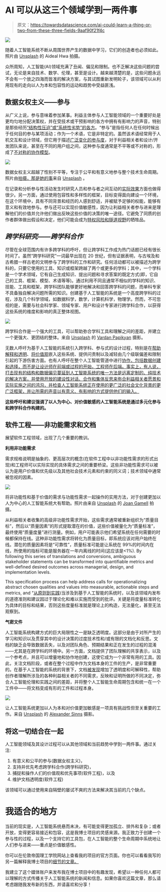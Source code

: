 # AI 可以从这三个领域学到一两件事

> 原文：<https://towardsdatascience.com/ai-could-learn-a-thing-or-two-from-these-three-fields-9aaf90f21f4c>

![](img/5912b5f1dad7086b1f7de82124e56997.png)

随着人工智能系统不断从周围世界产生的数据中学习，它们的创造者也必须如此。照片由 [Unsplash](http://unsplash.com) 的 Aideal Hwa 拍摄。

众所周知，人工智能(AI)领域充满了丑闻、偏见和限制。也不乏解决这些问题的尝试，无论是来自技术、数学、伦理，甚至是设计。越来越清楚的是，这些问题永远不会有一个放之四海而皆准的解决方案，与其试图重新发明轮子，该领域可以从利用现有的走向以人为本和包容性的运动和趋势中受益匪浅。

## 数据女权主义——参与

从广义上说，参与意味着参加某事。利益主体参与人工智能领域的一个重要好处是更均匀地分配决策权，并在受技术或干预影响的各方中拥有有影响力的声音，特别是那些经历[“结构性压迫”或“系统性劣势”的各方](https://mitpress.mit.edu/9780262044004/data-feminism/)。“参与”是指任何人在任何时候出于任何目的参与某项活动；作为一个术语，它是非特定的。虽然该术语经常用于人机交互和设计领域，但它用于描述[广泛变化的参与度](https://dl.acm.org/doi/10.1145/2470654.2470716)，对于利益相关者和设计/开发团队来说，甚至在不同的用户组之间，这种参与度通常是不平等或不对称的，形成了[不对称的协作模型](https://www.proquest.com/openview/ae18ccb05ef6bd863675c4aa02869c57/1?pq-origsite=gscholar&cbl=5045567)。

![](img/ba26dd6b547f71f64f1890070f147a23.png)

数据女权主义超越了性别不平等，专注于公平和有意义地参与整个技术生命周期。照片由[拍摄，那是她的事](https://unsplash.com/@thatsherbusiness)来自 [Unsplash](http://unsplash.com) 。

在记录和分析参与性活动发生时研究人员和参与者之间互动的[实际效果](https://www.researchgate.net/publication/221631349_The_unit_of_analysis_in_understanding_the_politics_of_participatory_practice)方面也做得很少。另一方面，通过使用包容性和多样性的框架，目标变得面向建设一个环境，在这个环境中，具有不同背景和经历的人感到舒适，并被赋予足够的权能，能够有意义和有效地参与。参与还可以实现价值敏感性，因为让利益相关者参与进来是理解他们的价值并允许他们做出反映这些价值的决策的唯一途径。它避免了同质的创作者群体做出假设和决定，他们可能会成为[特权风险和隧道视野](https://mitpress.mit.edu/9780262044004/data-feminism/)的牺牲品。

## *跨学科研究——跨学科合作*

尽管在全球范围内有许多跨学科的呼吁，但让跨学科工作成为热门话题已经有很长时间了。虽然“跨学科研究”一词最早出现在 20 世纪，但有证据表明，与古埃及和古希腊一样古老的文明参与了跨学科的工作和研究。任何活动都可以被描述为跨学科的，只要它使用的工具、知识或框架跨越了两个或更多的学科；其中，一个学科是一个学术领域，它有自己生成知识、提出问题和寻求答案的既定方式(即，它自己的工具、框架、模型、术语等等)。通过利用不同且通常不相似的学科的知识、技能、工具和框架，跨学科团队能够更好地解决和回答跨学科的问题，而单科专家不具备独自解决问题所需的知识。创建基于人工智能的系统是一个高度跨学科的过程，涉及几个科学领域，如数据科学，数学，计算机科学，物理学。然而，不可忽视的是，需要与社会科学家、领域专家、用户和设计专家进行跨学科合作，以获得这些系统的维度和影响的真正整体视图。

![](img/c57b999cb88ff9df338049bf5649e389.png)

跨学科合作是一个强大的工具，可以帮助弥合学科工具和理解之间的差距，并建立一个更强大、更团结的整体。来自 [Unsplash](http://unsplash.com) 的 [Vardan Papikyan](https://unsplash.com/@varpap) 摄影。

无数人呼吁为基于人工智能的系统引入跨学科、参与式的设计过程，特别是在[帮助解释和透明](https://link.springer.com/article/10.1007/s00766-020-00333-1)、[将价值观](https://www.nature.com/articles/538311a)嵌入这些系统、提供问责制以及减轻由几个级联偏差和限制引起的下游伤害方面。也有人呼吁在整个人工智能管道中进行[协作，包括数据创建和选择，而不是让设计师在前端或过程的开始，工程师在后端。事实上，有人说，打击现有的结构和数据偏见蔓延到人工智能系统的唯一方法是远离定制的、纯技术的解决方案，并使用开放的建设性对话、合作和集体反思来弥合利益相关者愿景和实际实施之间的鸿沟，并检查人工智能系统正在使用的更广泛的社会文化背景的更广泛框架，并让所需的声音以有意义、有影响的方式提供他们的输入。](https://www.designbetter.co/podcast/brad-frost-dan-mall)

**这些呼吁和建议强调了以人为中心、对价值敏感的人工智能系统是通过多元化参与和跨学科合作构建的。**

## **软件工程——非功能需求和文档**

展望软件工程领域，出现了几个重要的教训。

**利用非功能需求**

需求规格说明是抽象的、更高层次的概念(在软件工程中以非功能性需求的形式出现)和工程师可以实际实现的具体需求之间的重要桥梁。这些非功能性需求可以被认为是用户价值和优先级以及其他社会技术元素和约束的同义词；技术领域中通常被忽视的因素。

![](img/6474c98199151912036f1b2e5d2ce3c3.png)

将非功能性和基于价值的需求与功能性需求一起操作的实用方法，对于创建更加以人为中心的人工智能系统大有帮助。照片由来自 [Unsplash](http://unsplash.com) 的 [Joan Gamell](https://unsplash.com/@gamell) 拍摄。

从利益相关者收集的高级非功能性需求开始，这些需求通常被重新组织为“质量目标”，然后以“质量因素”的形式提取潜在的价值，这些价值被量化为“质量标准”，最终使用“质量度量”进行测量。例如，用户可能表示他们希望系统在任何需要的时候都保持在线。这种非功能性需求将转化为质量目标，即系统应该对用户始终在线。潜在的质量因素将是“可靠性”，质量标准可能是让系统在 99%的时间内在线，所使用的指标可能是服务器在一年内离线的时间(这应该是<1\%). By following this series of translations and conversions, ambiguous stakeholder statements can be transformed into quantifiable metrics and well-defined desired outcomes across managerial, design, and implementation levels.

This specification process can help address calls for operationalizing abstract chosen qualities and values into measurable, actionable steps and metrics, and “[从原则到实践](https://link.springer.com/article/10.1007/s11948-019-00165-5))当涉及到基于人工智能的系统时，以及该领域内发布的道德准则和建议因过于理论化和难以实施而受到的批评。关键是将度量标准转化为具体的目标和结果，否则这些度量标准就是理论上的构造，无法量化，甚至无法观察到。

**气密文件**

人工智能系统构建方式的巨大局限性之一是缺乏透明度。这部分是由于对所产生的学习和知识以及贯穿其中的设计决策的过度技术性和/或有限的文档化和反思。文档的缺乏会导致数据丢失，以及对团队角色、预期结果和正在发生的过程的混淆——尤其是在跨学科的环境中。另一方面，文档提供了团队理解的共享表示，以及一个参考点，并且可以增量地和协作地创建，这使它成为一个非常有用的工具。因此，关注文档阶段，或者在整个过程中作为文档本身的工件的生产，是非常重要的。在基于人工智能的系统的背景下，文档[被发现](https://partnershiponai.org/about-ml-2021/)增加了透明度和可解释性，帮助创作者理解所涉及的各种利益相关者的不同需求，反映和证明所做的不同决定，弥合人工智能伦理和实践之间的差距，并将整个人工智能生命周期包含和统一在一个工件中——将文档变成有形的工件和过程本身。

![](img/6ee4df3c48634572e9d138ecf16402c0.png)

让人工智能系统更加以人为本和对价值更加敏感是一项具有挑战性但至关重要的工作。来自 [Unsplash](http://unsplash.com) 的 [Alexander Sinns](https://unsplash.com/@swimstaralex) 摄影。

## 将这一切结合在一起

人工智能领域及其设计过程可以从其他领域和当前趋势中学到一两件事。通过关注:

1.  有意义和公平的参与(数据女权主义)，
2.  支持并优先考虑跨学科合作(跨学科研究)，
3.  捕捉和操作人们的价值观和优先事项(软件工程)，以及
4.  维护文档透明度(软件工程)

该领域可以通过使用来自隔壁的屡试不爽的方法来解决其当前的几个缺点。

# 我适合的地方

当前的现实是，人工智能系统悬而未决，有可能变得更加孤立、排外和复杂；或者开放，变得更容易接近和包容，这是我博士项目的灵感来源。我正致力于创建一个参与性的过程，以及一个支持它的工具包，在人工智能的整个生命周期中系统地让人们参与进来——重点是价值敏感性。

你可以在伦敦帝国理工学院网站上查看我的项目的官方页面。你也可以看看我写的另一篇解释我博士项目的[细节的文章。](https://medium.com/@malaksadekIC/introducing-my-phd-project-to-make-ai-design-more-inclusive-80d0edf70378)

我建立了这个媒体账户来发布我在博士项目中的有趣发现，希望以一种任何人都可以理解的方式传播关于人工智能系统的新闻和信息。如果你喜欢这篇文章，那么请考虑跟随我发布新的东西，并请喜欢和分享！